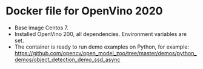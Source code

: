 # Docker file for OpenVino 2020
* Base image Centos 7.
* Installed OpenVino 200, all dependencies. Environment variables are set.
* The container is ready to run demo examples on Python, for example: https://github.com/opencv/open_model_zoo/tree/master/demos/python_demos/object_detection_demo_ssd_async
